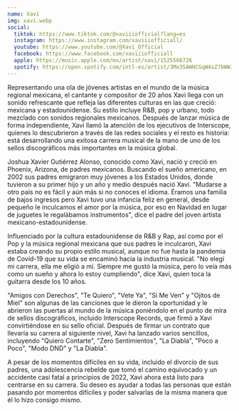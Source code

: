 ```yaml
---
name: Xavi
img: xavi.webp
social:
  tiktok: https://www.tiktok.com/@xaviiiofficial?lang=es
  instagram: https://www.instagram.com/xaviiiofficiall/
  youtube: https://www.youtube.com/@Xavi_Official
  facebook: https://www.facebook.com/xaviiiofficiall
  apple: https://music.apple.com/mx/artist/xavi/1525566726
  spotify: https://open.spotify.com/intl-es/artist/3Me35AWHCGqW4sZ7bWWJt1?si=jjdhroZzQlOn1LZ5hQysVw&nd=1
---
```


Representando una ola de jóvenes artistas en el mundo de la música regional
mexicana, el cantante y compositor de 20 años Xavi llega con un sonido refrescante
que refleja las diferentes culturas en las que creció: mexicana y estadounidense. Su
estilo incluye R&B, pop y urbano, todo mezclado con sonidos regionales mexicanos.
Después de lanzar música de forma independiente, Xavi llamó la atención de los
ejecutivos de Interscope, quienes lo descubrieron a través de las redes sociales y el
resto es historia: está desarrollando una exitosa carrera musical de la mano de uno de
los sellos discográficos más importantes en la música global.

Joshua Xavier Gutiérrez Alonso, conocido como Xavi, nació y creció en Phoenix,
Arizona, de padres mexicanos. Buscando el sueño americano, en 2002 sus padres
emigraron muy jóvenes a los Estados Unidos, donde tuvieron a su primer hijo y un año
y medio después nació Xavi. "Mudarse a otro país no es fácil y aún más si no conoces
el idioma. Éramos una familia de bajos ingresos pero Xavi tuvo una infancia feliz en
general, desde pequeño le inculcamos el amor por la música, por eso en Navidad en
lugar de juguetes le regalábamos instrumentos", dice el padre del joven artista
mexicano-estadounidense.

Influenciado por la cultura estadounidense de R&B y Rap, así como por el Pop y la
música regional mexicana que sus padres le inculcaron, Xavi estaba creando su propio
estilo musical, aunque no fue hasta la pandemia de Covid-19 que su vida se encaminó
hacia la industria musical. "No elegí mi carrera, ella me eligió a mí. Siempre me gustó la
música, pero lo veía más como un sueño y ahora lo estoy cumpliendo", dice Xavi, quien
toca la guitarra desde los 10 años.

"Amigos con Derechos", "Te Quiero", "Vete Ya", "Si Me Ven" y "Ojitos de Miel" son
algunas de las canciones que le dieron la oportunidad y le abrieron las puertas al
mundo de la música poniéndolo en el punto de mira de sellos discográficos, incluido
Interscope Records, que firmó a Xavi convirtiéndose en su sello oficial. Después de
firmar un contrato que llevaría su carrera al siguiente nivel, Xavi ha lanzado varios
sencillos, incluyendo "Quiero Contarte", "Zero Sentimientos", "La Diabla", "Poco a
Poco", "Modo DND" y "La Diabla".

A pesar de los momentos difíciles en su vida, incluido el divorcio de sus padres, una
adolescencia rebelde que tomó el camino equivocado y un accidente casi fatal a
principios de 2022, Xavi ahora está listo para centrarse en su carrera. Su deseo es
ayudar a todas las personas que están pasando por momentos difíciles y poder
salvarlas de la misma manera que él lo hizo consigo mismo.
